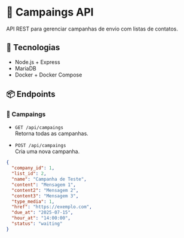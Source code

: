 # 📣 Campaings API

API REST para gerenciar campanhas de envio com listas de contatos.

## 🚀 Tecnologias

- Node.js + Express
- MariaDB
- Docker + Docker Compose

## 📦 Endpoints

### 📁 Campaings

- `GET /api/campaings`  
  Retorna todas as campanhas.

- `POST /api/campaings`  
  Cria uma nova campanha.
```json
{
  "company_id": 1,
  "list_id": 2,
  "name": "Campanha de Teste",
  "content": "Mensagem 1",
  "content2": "Mensagem 2",
  "content3": "Mensagem 3",
  "type_media": 1,
  "href": "https://exemplo.com",
  "due_at": "2025-07-15",
  "hour_at": "14:00:00",
  "status": "waiting"
}

